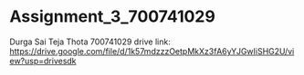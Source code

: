 # Assignment_3_700741029
Durga Sai Teja Thota
700741029
drive link: https://drive.google.com/file/d/1k57mdzzzOetpMkXz3fA6yYJGwIiSHG2U/view?usp=drivesdk
